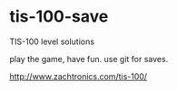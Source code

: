 # tis-100-save
TIS-100 level solutions

play the game, have fun. use git for saves.

http://www.zachtronics.com/tis-100/
